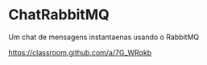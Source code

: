 # ChatRabbitMQ
Um chat de mensagens instantaenas usando o RabbitMQ

https://classroom.github.com/a/7G_WRqkb
